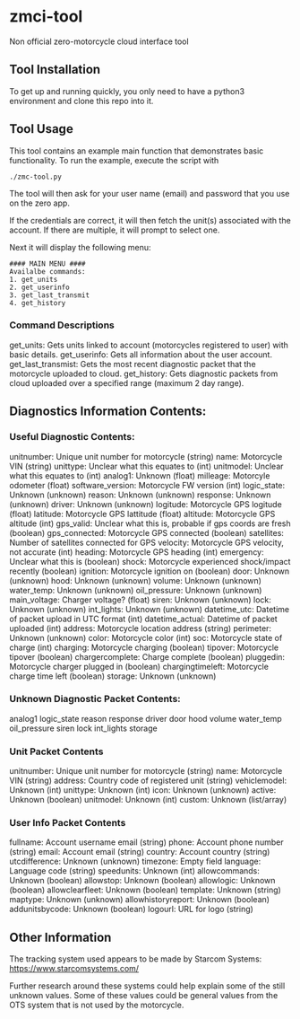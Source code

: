 # zmci-tool
Non official zero-motorcycle cloud interface tool

## Tool Installation
To get up and running quickly, you only need to have a python3 environment and clone this repo into it. 

## Tool Usage
This tool contains an example main function that demonstrates basic functionality. To run the example, execute the script with
```
./zmc-tool.py
```
The tool will then ask for your user name (email) and password that you use on the zero app.

If the credentials are correct, it will then fetch the unit(s) associated with the account. If there are multiple, it will prompt to select one.

Next it will display the following menu:
```
#### MAIN MENU ####
Availalbe commands:
1. get_units
2. get_userinfo
3. get_last_transmit
4. get_history
```
### Command Descriptions
get_units: Gets units linked to account (motorcycles registered to user) with basic details.
get_userinfo: Gets all information about the user account.
get_last_transmist: Gets the most recent diagnostic packet that the motorcycle uploaded to cloud.
get_history: Gets diagnostic packets from cloud uploaded over a specified range (maximum 2 day range).

## Diagnostics Information Contents:

### Useful Diagnostic Contents:
unitnumber: Unique unit number for motorcycle (string)
name: Motorcycle VIN (string)
unittype: Unclear what this equates to (int)
unitmodel: Unclear what this equates to (int)
analog1: Unknown (float)
milleage: Motorcyle odometer (float)
software_version: Motorcycle FW version (int)
logic_state: Unknown (unknown)
reason: Unknown (unknown)
response: Unknown (unknown)
driver: Unknown (unknown)
logitude: Motorcycle GPS logitude (float)
latitude: Motorcycle GPS lattitude (float)
altitude: Motorcycle GPS altitude (int)
gps_valid: Unclear what this is, probable if gps coords are fresh (boolean)
gps_connected: Motorcycle GPS connected (boolean) 
satellites: Number of satellites connected for GPS
velocity: Motorcycle GPS velocity, not accurate (int)
heading: Motorcycle GPS heading (int)
emergency: Unclear what this is (boolean)
shock: Motorcycle experienced shock/impact recently (boolean) 
ignition: Motorcycle ignition on (boolean)
door: Unknown (unknown)
hood: Unknown (unknown)
volume: Unknown (unknown)
water_temp: Unknown (unknown)
oil_pressure: Unknown (unknown)
main_voltage: Charger voltage? (float)
siren: Unknown (unknown)
lock: Unknown (unknown)
int_lights: Unknown (unknown)
datetime_utc: Datetime of packet upload in UTC format (int)
datetime_actual: Datetime of packet uploaded (int)
address: Motorcycle location address (string)
perimeter: Unknown (unknown)
color: Motorcycle color (int)
soc: Motorcycle state of charge (int)
charging: Motorcycle charging (boolean)
tipover: Motorcycle tipover (boolean)
chargercomplete: Charge complete (boolean)
pluggedin: Motorcycle charger plugged in (boolean)
chargingtimeleft: Motorcycle charge time left (boolean)
storage: Unknown (unknown)

### Unknown Diagnostic Packet Contents:
analog1
logic_state
reason
response
driver
door
hood
volume
water_temp
oil_pressure
siren
lock
int_lights
storage

### Unit Packet Contents
unitnumber: Unique unit number for motorcycle (string)
name: Motorcycle VIN (string)
address: Country code of registered unit (string)
vehiclemodel: Unknown (int)
unittype: Unknown (int)
icon: Unknown (unknown)
active: Unknown (boolean)
unitmodel: Unknown (int)
custom: Unknown (list/array)

### User Info Packet Contents
fullname: Account username email (string)
phone: Account phone number (string)
email: Account email (string)
country: Account country (string)
utcdifference: Unknown (unknown)
timezone: Empty field
language: Language code (string)
speedunits: Unknown (int)
allowcommands: Unknown (boolean)
allowstop: Unknown (boolean)
allowlogic: Unknown (boolean)
allowclearfleet: Unknown (boolean)
template: Unknown (string)
maptype: Unknown (unknown)
allowhistoryreport: Unknown (boolean)
addunitsbycode: Unknown (boolean)
logourl: URL for logo (string)


## Other Information
The tracking system used appears to be made by Starcom Systems: https://www.starcomsystems.com/

Further research around these systems could help explain some of the still unknown values. Some of these values could be general values from the OTS system that is not used by the motorcycle.
